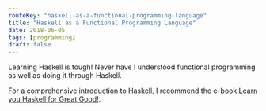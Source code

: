 ```yaml
---
routeKey: "haskell-as-a-functional-programming-language"
title: "Haskell as a Functional Programming Language"
date: 2018-06-05
tags: [programming]
draft: false
---
```


Learning Haskell is tough! Never have I understood functional
programming as well as doing it through Haskell.

For a comprehensive introduction to Haskell, I recommend the e-book
[Learn you Haskell for Great
Good!](http://learnyouahaskell.com/chapters).



